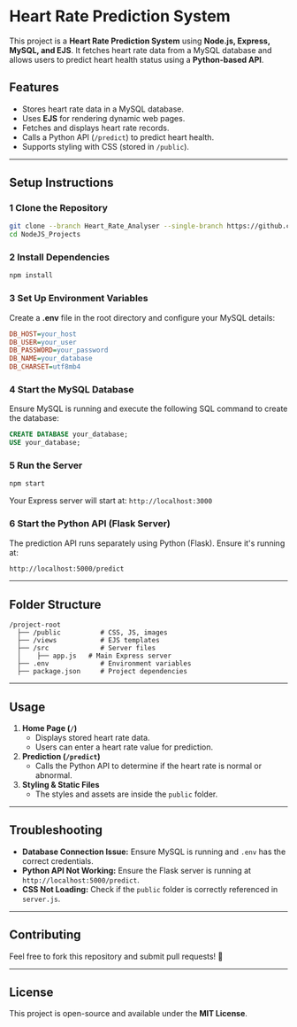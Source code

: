 # Heart Rate Prediction System

This project is a **Heart Rate Prediction System** using **Node.js, Express, MySQL, and EJS**. It fetches heart rate data from a MySQL database and allows users to predict heart health status using a **Python-based API**.

## Features
- Stores heart rate data in a MySQL database.
- Uses **EJS** for rendering dynamic web pages.
- Fetches and displays heart rate records.
- Calls a Python API (`/predict`) to predict heart health.
- Supports styling with CSS (stored in `/public`).

---

## Setup Instructions

### 1️ Clone the Repository
```sh
git clone --branch Heart_Rate_Analyser --single-branch https://github.com/AloysJehwin/NodeJS_Projects
cd NodeJS_Projects
```

### 2️ Install Dependencies
```sh
npm install
```

### 3️ Set Up Environment Variables
Create a **.env** file in the root directory and configure your MySQL details:
```ini
DB_HOST=your_host
DB_USER=your_user
DB_PASSWORD=your_password
DB_NAME=your_database
DB_CHARSET=utf8mb4
```

### 4️ Start the MySQL Database
Ensure MySQL is running and execute the following SQL command to create the database:
```sql
CREATE DATABASE your_database;
USE your_database;
```

### 5️ Run the Server
```sh
npm start
```
Your Express server will start at: `http://localhost:3000`

### 6️ Start the Python API (Flask Server)
The prediction API runs separately using Python (Flask). Ensure it's running at:
```sh
http://localhost:5000/predict
```

---

## Folder Structure
```
/project-root
  ├── /public          # CSS, JS, images
  ├── /views           # EJS templates
  ├── /src             # Server files
  │    ├── app.js   # Main Express server
  ├── .env             # Environment variables
  ├── package.json     # Project dependencies
```

---

## Usage
1. **Home Page (`/`)**
   - Displays stored heart rate data.
   - Users can enter a heart rate value for prediction.
2. **Prediction (`/predict`)**
   - Calls the Python API to determine if the heart rate is normal or abnormal.
3. **Styling & Static Files**
   - The styles and assets are inside the `public` folder.

---

## Troubleshooting
- **Database Connection Issue:** Ensure MySQL is running and `.env` has the correct credentials.
- **Python API Not Working:** Ensure the Flask server is running at `http://localhost:5000/predict`.
- **CSS Not Loading:** Check if the `public` folder is correctly referenced in `server.js`.

---

## Contributing
Feel free to fork this repository and submit pull requests! 🎉

---

##  License
This project is open-source and available under the **MIT License**.

